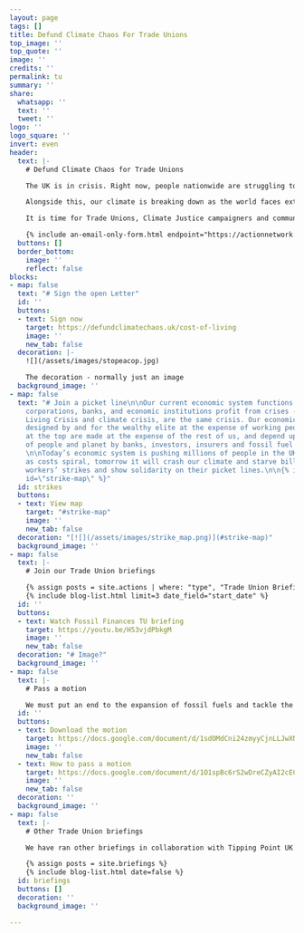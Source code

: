 ```yaml
---
layout: page
tags: []
title: Defund Climate Chaos For Trade Unions
top_image: ''
top_quote: ''
image: ''
credits: ''
permalink: tu
summary: ''
share:
  whatsapp: ''
  text: ''
  tweet: ''
logo: ''
logo_square: ''
invert: even
header:
  text: |-
    # Defund Climate Chaos for Trade Unions

    The UK is in crisis. Right now, people nationwide are struggling to get by on stagnant wages, which haven’t risen to meet inflation rates nor handle a cost of living crisis. Fair pay, affordable bills, enough to eat and a decent place to live - these aren’t luxuries - they are our rights.

    Alongside this, our climate is breaking down as the world faces extreme heatwaves, droughts, fires, and floods. At the heart of these crises is a rigged finance system. We can’t rely on the establishment to solve our problems. It’s up to us in every workplace and every community.

    It is time for Trade Unions, Climate Justice campaigners and communities to work closer together. With the growing discontent across society about the Cost of Living Crisis and the wave of strikes happening across the UK, we must seize the opportunity to build alliances and a mass movement working for better lives for all and protect our natural resources and planet.

    {% include an-email-only-form.html endpoint="https://actionnetwork.org/api/v2/petitions/e0c7e2f4-925f-448c-9558-57c1997b5408/signatures" jump="actions" %}
  buttons: []
  border_bottom:
    image: ''
    reflect: false
blocks:
- map: false
  text: "# Sign the open Letter"
  id: ''
  buttons:
  - text: Sign now
    target: https://defundclimatechaos.uk/cost-of-living
    image: ''
    new_tab: false
  decoration: |-
    ![](/assets/images/stopeacop.jpg)

    The decoration - normally just an image
  background_image: ''
- map: false
  text: "# Join a picket line\n\nOur current economic system functions to ensure that
    corporations, banks, and economic institutions profit from crises - the Cost of
    Living Crisis and climate crisis, are the same crisis. Our economic system is
    designed by and for the wealthy elite at the expense of working people. Profits
    at the top are made at the expense of the rest of us, and depend upon the exploitation
    of people and planet by banks, investors, insurers and fossil fuel corporations.
    \n\nToday’s economic system is pushing millions of people in the UK into poverty
    as costs spiral, tomorrow it will crash our climate and starve billions. Support
    workers’ strikes and show solidarity on their picket lines.\n\n{% include strikes.html
    id=\"strike-map\" %}"
  id: strikes
  buttons:
  - text: View map
    target: "#strike-map"
    image: ''
    new_tab: false
  decoration: "[![](/assets/images/strike_map.png)](#strike-map)"
  background_image: ''
- map: false
  text: |-
    # Join our Trade Union briefings

    {% assign posts = site.actions | where: "type", "Trade Union Briefing" %}
    {% include blog-list.html limit=3 date_field="start_date" %}
  id: ''
  buttons:
  - text: Watch Fossil Finances TU briefing
    target: https://youtu.be/H53vjdPbkgM
    image: ''
    new_tab: false
  decoration: "# Image?"
  background_image: ''
- map: false
  text: |-
    # Pass a motion

    We must put an end to the expansion of fossil fuels and tackle the UK finance sector that is funding it across the world. Trade Unionists can use this model motion to progress those demands in their Branches, Trades Councils and their national trade unions.
  id: ''
  buttons:
  - text: Download the motion
    target: https://docs.google.com/document/d/1sdOMdCni24zmyyCjnLLJwXN5Vfd2xQy5/preview
    image: ''
    new_tab: false
  - text: How to pass a motion
    target: https://docs.google.com/document/d/1O1spBc6rS2wDreCZyAI2cECS-iJD85hB6tljyM4df70/preview
    image: ''
    new_tab: false
  decoration: ''
  background_image: ''
- map: false
  text: |-
    # Other Trade Union briefings

    We have ran other briefings in collaboration with Tipping Point UK and different groups & coalitions. Access recordings and model motions here:

    {% assign posts = site.briefings %}
    {% include blog-list.html date=false %}
  id: briefings
  buttons: []
  decoration: ''
  background_image: ''

---
```

